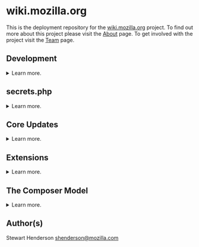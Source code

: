 wiki.mozilla.org
================

This is the deployment repository for the [wiki.mozilla.org](https://wiki.mozilla.org) project. To find out more about this project please visit the [About](https://wiki.mozilla.org/MozillaWiki:About) page. To get involved with the project visit the [Team](https://wiki.mozilla.org/MozillaWiki:Team) page.

## Development
<details>
  <summary>Learn more.</summary>

### Prerequisites
  
* [php 7]()
* [composer]()

### MacOS Setup

This MacOS setup guide assumes the following of the machine:

* MacOS Catalina
* Homebrew

#### Install Composer

`brew install composer`

#### Install PHP

`brew install php@7.2`

</details>

## secrets.php
<details>
  <summary>Learn more.</summary>

### The secrets.php file

This file is where information specific to a particular deployment is stored. In hindsight I must admit that this is a poorly chosen name. This file should be self-explanatory. You can crib off of the -dist file or set environment variables in which case they will be automatically consumed.

</details>

## Core Updates
<details>
  <summary>Learn more.</summary>

### Updating core

MediaWiki core is installed as a submodule. To update it, simply follow your normal submodule workflow:
```bash
cd core
git checkout TAG
cd ../
git add core
git commit
git push
```
</details>

## Extensions
<details>
  <summary>Learn more.</summary>

We are installing extensions in three separate ways.

### The Subversion model
A few (two) extensions are available through Subversion only. These extensions are included fully. To update them you need to navigate into the extension's folder and issue an `svn up`. Then simply follow your usual procedure for committing upstream.
### The git submodule model
The majority of extensions are installed as git submodules. Simply follow normal submodule practice for this. In short:
- navagate to path/to/submodule directory
- `git checkout TAG`
- navagate to top level
- `git add path/to/submodule`
</details>

## The Composer Model
<details>
  <summary>Learn more.</summary>

Extensions installed with composer need to be updated using the `php tools/composer.phar` command. For information on usage of this command see the [Composer Documentation](https://getcomposer.org/doc/). There are several things to note about using Composer in conjunction with MediaWiki.
- While Composer normally installs in a directory named `vendor`, they are also duplicated on install to the `extensions` directory. These should not be checked into git and as such need to be added to the `.gitignore` file.
- You need to be sure to `git add composer.lock` file whenever you make changes to the `composer.json` manually or with the `composer.phar` command. This will avoid errors when setting up a fresh install.
- Composer automatically handles dependency resolution. Therefore you should not add any dependent extensions to the extensions directory.
- Extensions installed with Composer are automatically loaded through the `vendor/autoload.php` file and do not need to be included in the `LocalSettings.php` file.
</details>

## Author(s)

Stewart Henderson <shenderson@mozilla.com>